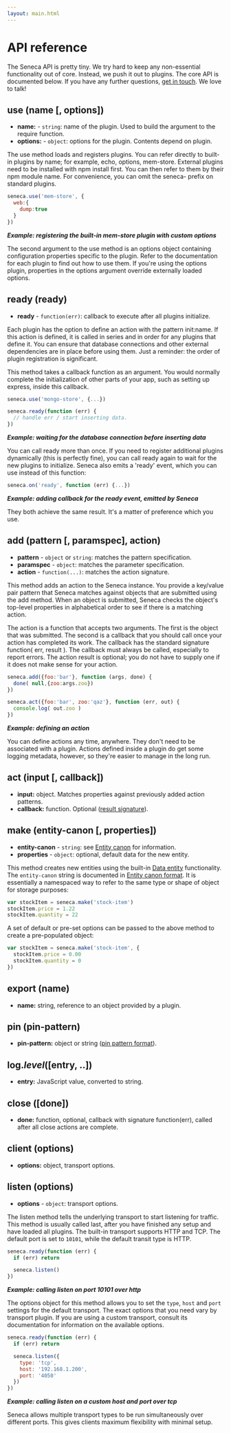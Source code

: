 ```yaml
---
layout: main.html
---
```


# API reference
The Seneca API is pretty tiny. We try hard to keep any non-essential functionality out of core. Instead, we push it
out to plugins. The core API is documented below. If you have any further questions, [get in touch](). We
love to talk!

## use (name [, options])
- __name:__ - `string`: name of the plugin. Used to build the argument to the require function.
- __options:__ - `object`: options for the plugin. Contents depend on plugin.

The use method loads and registers plugins. You can refer directly to built-in plugins by name; for example,
echo, options, mem-store. External plugins need to be installed with npm install first. You can then 
refer to them by their npm module name. For convenience, you can omit the seneca- prefix on standard plugins.

``` js
seneca.use('mem-store', {
  web:{
    dump:true
  }
})
```
___Example: registering the built-in mem-store plugin with custom options___

The second argument to the use method is an options object containing configuration properties specific to the plugin. Refer to the documentation for each plugin to find out how to use them. If you're using the options
plugin, properties in the options argument override externally loaded options.

## ready (ready)
- __ready__ - `function(err)`: callback to execute after all plugins initialize.

Each plugin has the option to define an action with the pattern init:name. If this action is defined, it is
called in series and in order for any plugins that define it. You can ensure that database connections and other
external dependencies are in place before using them. Just a reminder: the order of plugin registration is
significant.

This method takes a callback function as an argument. You would normally complete the initialization of other parts of your app, such as setting up express, inside this callback.

``` js
seneca.use('mongo-store', {...})

seneca.ready(function (err) {
  // handle err / start inserting data.
})
```
___Example: waiting for the database connection before inserting data___

You can call ready more than once. If you need to register additional plugins dynamically (this is perfectly
fine), you can call ready again to wait for the new plugins to initialize. Seneca also emits a 'ready' event,
which you can use instead of this function:

``` js
seneca.on('ready', function (err) {...})
```
___Example: adding callback for the ready event, emitted by Seneca___

They both achieve the same result. It's a matter of preference which you use.

## add (pattern [, paramspec], action)
- __pattern__ - `object` or `string`: matches the pattern specification.
- __paramspec__ - `object`: matches the parameter specification.
- __action__ - `function(...)`: matches the action signature.

This method adds an action to the Seneca instance. You provide a key/value pair pattern that Seneca matches against objects that are submitted using the add method. When an object is submitted, Seneca checks the object's top-level
properties in alphabetical order to see if there is a matching action.

The action is a function that accepts two arguments. The first is the object that was submitted. The second
is a callback that you should call once your action has completed its work. The callback has the standard
signature function( err, result ). The callback must always be called, especially to report errors. The action
result is optional; you do not have to supply one if it does not make sense for your action.

``` js
seneca.add({foo:'bar'}, function (args, done) {
  done( null,{zoo:args.zoo})
})

seneca.act({foo:'bar', zoo:'qaz'}, function (err, out) {
  console.log( out.zoo )
})
```
___Example: defining an action___

You can define actions any time, anywhere. They don't need to be associated with a plugin. Actions defined
inside a plugin do get some logging metadata, however, so they're easier to manage in the long run.

## act (input [, callback])
- __input:__ object. Matches properties against previously added action patterns.
- __callback:__ function. Optional (<a href="desc-result-signature">result signature</a>).

## make (entity-canon [, properties])
- __entity-canon__ - `string`: see [Entity canon](/entity-canon-format) for information.
- __properties__ - `object`: optional, default data for the new entity.

This method creates new entities using the built-in [Data entity]() functionality. The `entity-canon` string
is documented in [Entity canon format](). It is essentially a namespaced way to refer to the same type or
shape of object for storage purposes:

```js
var stockItem = seneca.make('stock-item')
stockItem.price = 1.22
stockItem.quantity = 22
```

A set of default or pre-set options can be passed to the above method to create a pre-populated object:

```js
var stockItem = seneca.make('stock-item', {
  stockItem.price = 0.00  
  stockItem.quantity = 0
})

```

## export (name)
- __name:__ string, reference to an object provided by a plugin. 

## pin (pin-pattern)
- __pin-pattern:__ object or string (<a href="desc-pin-pattern-format">pin pattern format</a>).

## log._level_([entry, ..])
- __entry:__ JavaScript value, converted to string.

## close ([done])
- __done:__ function, optional, callback with signature function(err), called after all close actions are complete.

## client (options)
- __options:__ object, transport options.

## listen (options)
- __options__  - `object`: transport options.

The listen method tells the underlying transport to start listening for traffic. This method is usually called last,
after you have finished any setup and have loaded all plugins. The built-in transport supports HTTP and TCP. The
default port is set to `10101`, while the default transit type is HTTP.

```js
seneca.ready(function (err) {
  if (err) return

  seneca.listen()
})
```
___Example: calling listen on port 10101 over http___

The options object for this method allows you to set the `type`, `host` and `port` settings for the default transport. The exact options that you need vary by transport plugin. If you are using a custom transport, consult its documentation for information on the available options.

```js
seneca.ready(function (err) {
  if (err) return

  seneca.listen({
    type: 'tcp',
    host: '192.168.1.200',
    port: '4050'
  })
})
```
___Example: calling listen on a custom host and port over tcp___

Seneca allows multiple transport types to be run simultaneously over different ports. This gives clients maximum flexibility with minimal setup.
